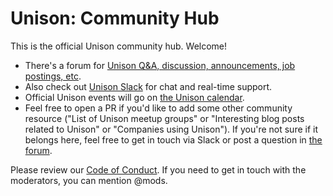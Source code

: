 # Unison: Community Hub

This is the official Unison community hub. Welcome!

* There's a forum for [Unison Q&A, discussion, announcements, job postings, etc](https://github.com/unisonweb/community/discussions/1).
* Also check out [Unison Slack](https://unison-lang.org/slack) for chat and real-time support.
* Official Unison events will go on [the Unison calendar](https://unison-lang.org/calendar).
* Feel free to open a PR if you'd like to add some other community resource ("List of Unison meetup groups" or "Interesting blog posts related to Unison" or "Companies using Unison"). If you're not sure if it belongs here, feel free to get in touch via Slack or post a question in [the forum](https://github.com/unisonweb/community/discussions).

Please review our [Code of Conduct](https://www.unison-lang.org/community/code-of-conduct/). If you need to get in touch with the moderators, you can mention @mods.
